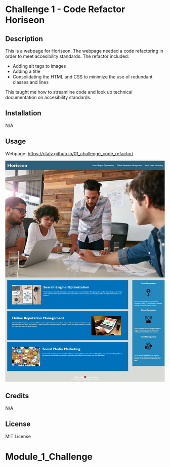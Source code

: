 # Challenge 1 - Code Refactor Horiseon

## Description

This is a webpage for Horiseon. The webpage needed a code refactoring in order to meet accesibility standards. The refactor included:
- Adding alt tags to images
- Adding a title
- Consolidating the HTML and CSS to minimize the use of redundant classes and lines

This taught me how to streamline code and look up technical documentation on accesibility standards.

## Installation

N/A

## Usage

Webpage: https://ctalv.github.io/01_challenge_code_refactor/

![Horiseon Screenshot](assets/images/screenshot.jpeg)

## Credits

N/A

## License

MIT License

# Module_1_Challenge
